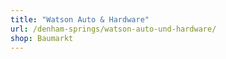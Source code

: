 ```yaml
---
title: "Watson Auto & Hardware"
url: /denham-springs/watson-auto-und-hardware/
shop: Baumarkt
---
```

